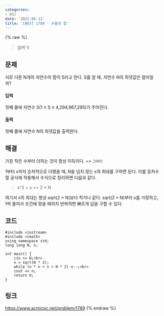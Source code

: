 ```yaml
---
categories:
- BOJ
date: '2022-06-12'
title: '[BOJ] 1789 - 수들의 합'
---
```


{% raw %}
> 실버 V<br>

## 문제
서로 다른 N개의 자연수의 합이 S라고 한다. S를 알 때, 자연수 N의 최댓값은 얼마일까?

#### 입력
첫째 줄에 자연수 S(1 ≤ S ≤ 4,294,967,295)가 주어진다.

#### 출력
첫째 줄에 자연수 N의 최댓값을 출력한다.

## 해결
가장 작은 수부터 더하는 것이 항상 이득이다. => `그리디`<br>

1부터 x까지 순차적으로 더했을 때, N을 넘지 않는 x의 최대를 구하면 된다. 이를 등차수열 공식에 적용해서 수식으로 정리하면 다음과 같다.
> x^2 + x <= 2 * N<br>

여기서 x의 최대는 항상 sqrt(2 × N)보다 작거나 같다. sqrt(2 × N)부터 x를 가정하고, 1씩 줄여서 조건에 맞을 때까지 반복하면 빠르게 답을 구할 수 있다.

## 코드
```
#include <iostream>
#include <cmath>
using namespace std;
long long N, n;

int main() {
	cin >> N;<br>
	n = sqrt(N * 2);
	while (n * n + n > N * 2) n--;<br>
	cout << n;
	return 0;
}
```

## 링크
https://www.acmicpc.net/problem/1789
{% endraw %}